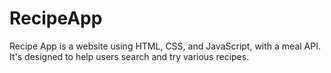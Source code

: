 # RecipeApp
Recipe App is a website using HTML, CSS, and JavaScript, with a meal API. It's designed to help users search and try various recipes.
